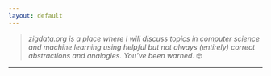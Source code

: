 ```yaml
---
layout: default
---
```


>*zigdata.org is a place where I will discuss topics in computer science and machine learning using helpful but not always (entirely) correct abstractions and analogies.*
>*You've been warned.* 🤓

---
